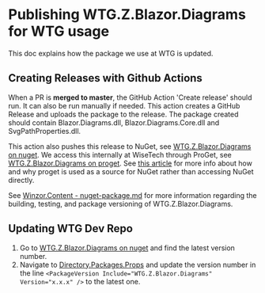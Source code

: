 # Publishing WTG.Z.Blazor.Diagrams for WTG usage

This doc explains how the package we use at WTG is updated.

## Creating Releases with Github Actions
When a PR is **merged to master**, the GitHub Action 'Create release' should run. It can also be run manually if needed. This action creates a GitHub Release and uploads the package to the release. The package created should contain Blazor.Diagrams.dll, Blazor.Diagrams.Core.dll and SvgPathProperties.dll.

This action also pushes this release to NuGet, see [WTG.Z.Blazor.Diagrams on nuget](https://proget.wtg.zone/feeds/Gallery/WTG.Z.Blazor.Diagrams/versions). We access this internally at WiseTech through ProGet, see [WTG.Z.Blazor.Diagrams on proget](https://proget.wtg.zone/feeds/Gallery/WTG.Z.Blazor.Diagrams/versions). See [this article](https://inedo.com/proget/private-nuget-server) for more info about how and why proget is used as a source for NuGet rather than accessing NuGet directly.

See [Winzor.Content - nuget-package.md](https://github.com/WiseTechGlobal/Winzor.Content/blob/main/NativeBlazor(ish)/NCN/blazor-diagrams/nuget-package.md) for more information regarding the building, testing, and package versioning of WTG.Z.Blazor.Diagrams.

## Updating WTG Dev Repo
1. Go to [WTG.Z.Blazor.Diagrams on nuget](https://proget.wtg.zone/feeds/Gallery/WTG.Z.Blazor.Diagrams/versions) and find the latest version number.
2. Navigate to [Directory.Packages.Props](https://devops.wisetechglobal.com/wtg/CargoWise/_git/Dev?path=%2FDirectory.Packages.props&version=GBmaster&line=113&lineEnd=113&lineStartColumn=1&lineEndColumn=72&lineStyle=plain&_a=contents) and update the version number in the line `<PackageVersion Include="WTG.Z.Blazor.Diagrams" Version="x.x.x" />` to the latest one.

